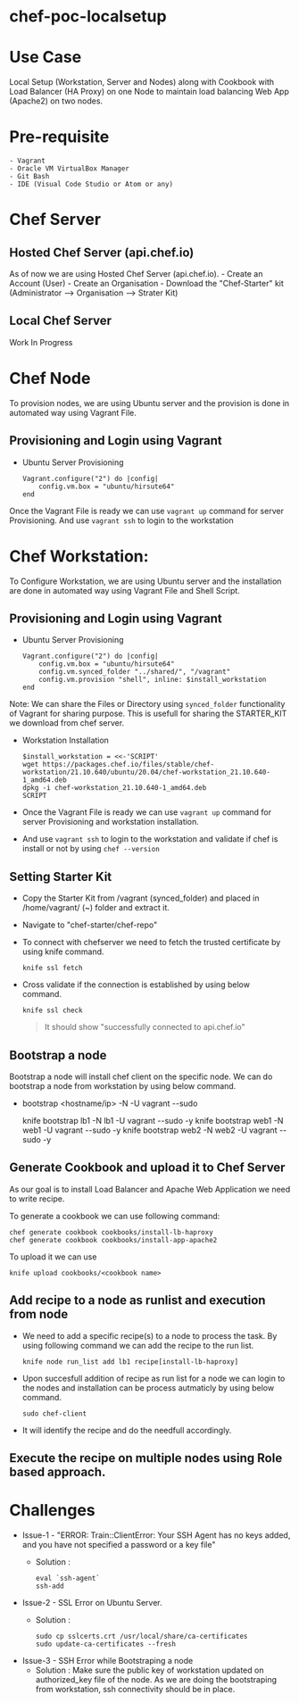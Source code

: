 # chef-poc-localsetup
# Use Case 
Local Setup (Workstation, Server and Nodes) along with Cookbook with Load Balancer (HA Proxy) on one Node to maintain load balancing Web App (Apache2) on two nodes.

# Pre-requisite
    - Vagrant
    - Oracle VM VirtualBox Manager
    - Git Bash
    - IDE (Visual Code Studio or Atom or any)

# Chef Server
## Hosted Chef Server (api.chef.io)
As of now we are using Hosted Chef Server (api.chef.io).
    - Create an Account (User)
    - Create an Organisation
    - Download the "Chef-Starter" kit (Administrator --> Organisation --> Strater Kit)
## Local Chef Server
Work In Progress

# Chef Node
To provision nodes, we are using Ubuntu server and the provision is done in automated way using Vagrant File.

## Provisioning and Login using Vagrant
-   Ubuntu Server Provisioning

    ```vagrantfile 
    Vagrant.configure("2") do |config|
        config.vm.box = "ubuntu/hirsute64"
    end
    ```
Once the Vagrant File is ready we can use ```vagrant up``` command for server Provisioning. And use ```vagrant ssh``` to login to the workstation 

# Chef Workstation:
To Configure Workstation, we are using Ubuntu server and the installation are done in automated way using Vagrant File and Shell Script.

## Provisioning and Login using Vagrant
-   Ubuntu Server Provisioning

    ```vagrantfile 
    Vagrant.configure("2") do |config|
        config.vm.box = "ubuntu/hirsute64"
        config.vm.synced_folder "../shared/", "/vagrant"
        config.vm.provision "shell", inline: $install_workstation
    end
    ```
Note: We can share the Files or Directory using ```synced_folder``` functionality of Vagrant for sharing purpose. This is usefull for sharing the STARTER_KIT we download from chef server.

- Workstation Installation

    ```shell
    $install_workstation = <<-'SCRIPT'
    wget https://packages.chef.io/files/stable/chef-workstation/21.10.640/ubuntu/20.04/chef-workstation_21.10.640-1_amd64.deb
    dpkg -i chef-workstation_21.10.640-1_amd64.deb
    SCRIPT
    ```
- Once the Vagrant File is ready we can use ```vagrant up``` command for server Provisioning and workstation installation.
- And use ```vagrant ssh``` to login to the workstation and validate if chef is install or not by using ```chef --version```

## Setting Starter Kit
- Copy the Starter Kit from /vagrant (synced_folder) and placed in /home/vagrant/ (~) folder and extract it.
- Navigate to "chef-starter/chef-repo"
- To connect with chefserver we need to fetch the trusted certificate by using knife command.

    ```
    knife ssl fetch
    ```
- Cross validate if the connection is established by using below command.

    ```
    knife ssl check
    ```
    > It should show "successfully connected to api.chef.io"

## Bootstrap a node
Bootstrap a node will install chef client on the specific node. We can do bootstrap a node from workstation by using below command.
-  bootstrap <hostname/ip> -N <Name to Display on Server> -U vagrant --sudo


    knife bootstrap lb1 -N lb1 -U vagrant --sudo -y
    knife bootstrap web1 -N web1 -U vagrant --sudo -y
    knife bootstrap web2 -N web2 -U vagrant --sudo -y

    
## Generate Cookbook and upload it to Chef Server
As our goal is to install Load Balancer and Apache Web Application we need to write recipe.

To generate a cookbook we can use following command:

    chef generate cookbook cookbooks/install-lb-haproxy
    chef generate cookbook cookbooks/install-app-apache2
    
To upload it we can use

    knife upload cookbooks/<cookbook name>


## Add recipe to a  node as runlist and execution from node
- We need to add a specific recipe(s) to a node to process the task. By using following command we can add the recipe to the run list.

    ```
    knife node run_list add lb1 recipe[install-lb-haproxy]
    ```
- Upon succesfull addition of recipe as run list for a node we can login to the nodes and installation can be process autmaticly by using below command.

    ```
    sudo chef-client
    ```
- It will identify the recipe and do the needfull accordingly.

## Execute the recipe on multiple nodes using Role based approach.


# Challenges
    
- Issue-1 - "ERROR: Train::ClientError: Your SSH Agent has no keys added, and you have not specified a password or a key file"
    -   Solution : 

        ```shell
        eval `ssh-agent`
        ssh-add
        ```
- Issue-2 - SSL Error on Ubuntu Server.
    -   Solution :

        ```shell
        sudo cp sslcerts.crt /usr/local/share/ca-certificates
        sudo update-ca-certificates --fresh
        ```
- Issue-3 -  SSH Error while Bootstraping a node
    -   Solution : 
        Make sure the public key of workstation updated on authorized_key file of the node. As we are doing the bootstraping from workstation, ssh connectivity should be in place.
    
